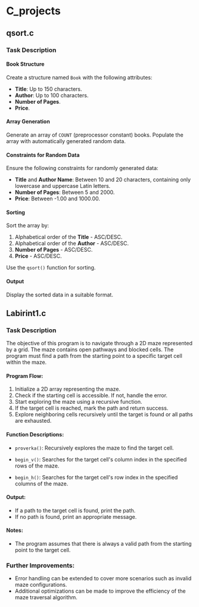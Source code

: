 # C_projects
## qsort.c 
### Task Description

#### Book Structure
Create a structure named `Book` with the following attributes:
- **Title**: Up to 150 characters.
- **Author**: Up to 100 characters.
- **Number of Pages**.
- **Price**.

#### Array Generation
Generate an array of `COUNT` (preprocessor constant) books. Populate the array with automatically generated random data.

#### Constraints for Random Data
Ensure the following constraints for randomly generated data:
- **Title** and **Author Name**: Between 10 and 20 characters, containing only lowercase and uppercase Latin letters.
- **Number of Pages**: Between 5 and 2000.
- **Price**: Between -1.00 and 1000.00.

#### Sorting
Sort the array by:
1. Alphabetical order of the **Title** - ASC/DESC.
2. Alphabetical order of the **Author** - ASC/DESC.
3. **Number of Pages** - ASC/DESC.
4. **Price** - ASC/DESC.

Use the `qsort()` function for sorting.

#### Output
Display the sorted data in a suitable format.  


## Labirint1.c
### Task Description

The objective of this program is to navigate through a 2D maze represented by a grid. The maze contains open pathways and blocked cells. The program must find a path from the starting point to a specific target cell within the maze.

#### Program Flow:

1. Initialize a 2D array representing the maze.
2. Check if the starting cell is accessible. If not, handle the error.
3. Start exploring the maze using a recursive function.
4. If the target cell is reached, mark the path and return success.
5. Explore neighboring cells recursively until the target is found or all paths are exhausted.

#### Function Descriptions:

- `proverka()`: Recursively explores the maze to find the target cell.

- `begin_v()`: Searches for the target cell's column index in the specified rows of the maze.

- `begin_h()`: Searches for the target cell's row index in the specified columns of the maze.

#### Output:

- If a path to the target cell is found, print the path.
- If no path is found, print an appropriate message.

#### Notes:

- The program assumes that there is always a valid path from the starting point to the target cell.

### Further Improvements:

- Error handling can be extended to cover more scenarios such as invalid maze configurations.
- Additional optimizations can be made to improve the efficiency of the maze traversal algorithm.
